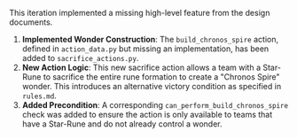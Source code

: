 This iteration implemented a missing high-level feature from the design documents.

1.  **Implemented Wonder Construction**: The `build_chronos_spire` action, defined in `action_data.py` but missing an implementation, has been added to `sacrifice_actions.py`.
2.  **New Action Logic**: This new sacrifice action allows a team with a Star-Rune to sacrifice the entire rune formation to create a "Chronos Spire" wonder. This introduces an alternative victory condition as specified in `rules.md`.
3.  **Added Precondition**: A corresponding `can_perform_build_chronos_spire` check was added to ensure the action is only available to teams that have a Star-Rune and do not already control a wonder.
